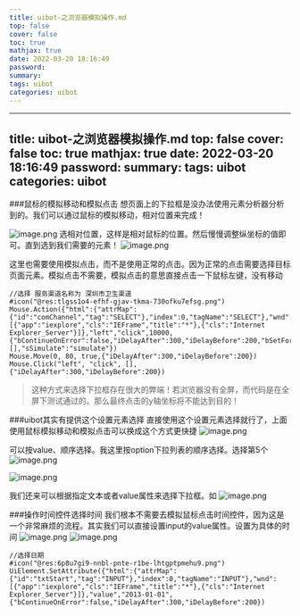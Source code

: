 ```yaml
---
title: uibot-之浏览器模拟操作.md
top: false
cover: false
toc: true
mathjax: true
date: 2022-03-20 18:16:49
password:
summary:
tags: uibot
categories: uibot
---
```

---
title: uibot-之浏览器模拟操作.md
top: false
cover: false
toc: true
mathjax: true
date: 2022-03-20 18:16:49
password:
summary:
tags: uibot
categories: uibot
---

###鼠标的模拟移动和模拟点击
想页面上的下拉框是没办法使用元素分析器分析到的。我们可以通过鼠标的模拟移动，相对位置来完成！

![image.png](https://upload-images.jianshu.io/upload_images/13965490-9797ae78009038d2.png?imageMogr2/auto-orient/strip%7CimageView2/2/w/1240)
选相对位置，这样是相对鼠标的位置。然后慢慢调整纵坐标的值即可。直到选到我们需要的元素！
![image.png](https://upload-images.jianshu.io/upload_images/13965490-0d098d7cb05c1682.png?imageMogr2/auto-orient/strip%7CimageView2/2/w/1240)

这里也需要使用模拟点击，而不是使用正常的点击。因为正常的点击需要选择目标页面元素。模拟点击不需要，模拟点击的意思直接点击一下鼠标左键，没有移动

~~~
//选择 服务渠道名称为 深圳市卫生渠道
#icon("@res:tlgss1o4-efhf-gjav-tkma-730ofku7efsg.png")
Mouse.Action({"html":{"attrMap":{"id":"comChannel","tag":"SELECT"},"index":0,"tagName":"SELECT"},"wnd":[{"app":"iexplore","cls":"IEFrame","title":"*"},{"cls":"Internet Explorer_Server"}]},"left","click",10000,{"bContinueOnError":false,"iDelayAfter":300,"iDelayBefore":200,"bSetForeground":true,"sCursorPosition":"Center","iCursorOffsetX":0,"iCursorOffsetY":0,"sKeyModifiers":[],"sSimulate":"simulate"})
Mouse.Move(0, 80, true,{"iDelayAfter":300,"iDelayBefore":200})
Mouse.Click("left", "click", [],{"iDelayAfter":300,"iDelayBefore":200})

~~~
>这种方式来选择下拉框存在很大的弊端！若浏览器没有全屏，而代码是在全屏下测试通过的。那么最终点击的y轴坐标将不能达到目的！

###uibot其实有提供这个设置元素选择
直接使用这个设置元素选择就行了，上面使用鼠标模拟移动和模拟点击可以换成这个方式更快捷
![image.png](https://upload-images.jianshu.io/upload_images/13965490-e7ab86bb49af3a3f.png?imageMogr2/auto-orient/strip%7CimageView2/2/w/1240)

可以按value、顺序选择。我这里按option下拉列表的顺序选择。选择第5个
![image.png](https://upload-images.jianshu.io/upload_images/13965490-918055bc8b47c1f5.png?imageMogr2/auto-orient/strip%7CimageView2/2/w/1240)

![image.png](https://upload-images.jianshu.io/upload_images/13965490-e3271c5ef100fea0.png?imageMogr2/auto-orient/strip%7CimageView2/2/w/1240)

我们还来可以根据指定文本或者value属性来选择下拉框。如
![image.png](https://upload-images.jianshu.io/upload_images/13965490-605c281061bd0cab.png?imageMogr2/auto-orient/strip%7CimageView2/2/w/1240)


###操作时间控件选择时间
我们根本不需要去模拟鼠标点击时间控件，因为这是一个非常麻烦的流程。其实我们可以直接设置input的value属性。设置为具体的时间
![image.png](https://upload-images.jianshu.io/upload_images/13965490-07d1e89980640a89.png?imageMogr2/auto-orient/strip%7CimageView2/2/w/1240)
![image.png](https://upload-images.jianshu.io/upload_images/13965490-e2abf242c328ab50.png?imageMogr2/auto-orient/strip%7CimageView2/2/w/1240)

~~~
//选择日期
#icon("@res:6p8u7gi9-nnbl-pnte-r1be-lhtgptpmehu9.png")
UiElement.SetAttribute({"html":{"attrMap":{"id":"txtStart","tag":"INPUT"},"index":0,"tagName":"INPUT"},"wnd":[{"app":"iexplore","cls":"IEFrame","title":"*"},{"cls":"Internet Explorer_Server"}]},"value","2013-01-01",{"bContinueOnError":false,"iDelayAfter":300,"iDelayBefore":200})
~~~
